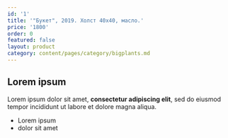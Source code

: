 ```yaml
---
id: '1'
title: '"Букет", 2019. Холст 40х40, масло.'
price: '1800'
order: 0
featured: false
layout: product
category: content/pages/category/bigplants.md
---
```

## Lorem ipsum

Lorem ipsum dolor sit amet, **consectetur adipiscing elit**, sed do eiusmod tempor incididunt ut labore et dolore magna aliqua.

- Lorem ipsum
- dolor sit amet